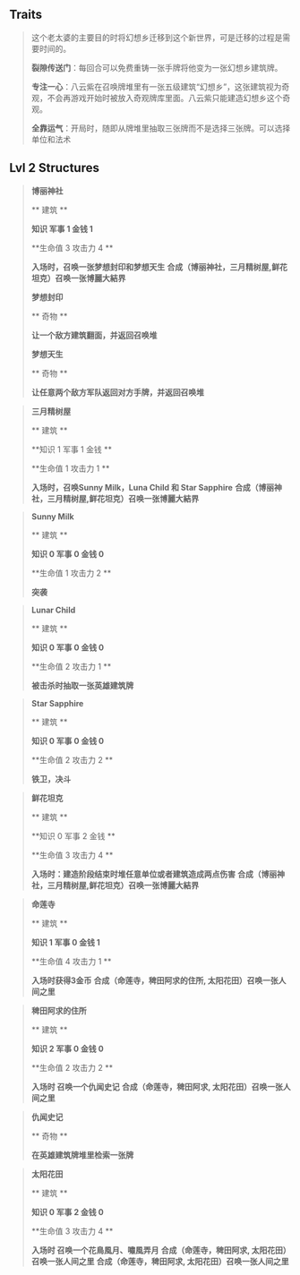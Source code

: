 ## Traits
>这个老太婆的主要目的时将幻想乡迁移到这个新世界，可是迁移的过程是需要时间的。
>
>**裂隙传送门**：每回合可以免费重铸一张手牌将他变为一张幻想乡建筑牌。
>
>**专注一心**：八云紫在召唤牌堆里有一张五级建筑“幻想乡”，这张建筑视为奇观，不会再游戏开始时被放入奇观牌库里面。八云紫只能建造幻想乡这个奇观。
>
>**全靠运气**：开局时，随即从牌堆里抽取三张牌而不是选择三张牌。可以选择单位和法术
>



## Lvl 2 Structures
>
> **博丽神社**
>
>** 建筑 **
>
> **知识  军事 1 金钱 1** 
>
> **生命值 3	攻击力 4 **
>
> **入场时，召唤一张梦想封印和梦想天生**
> **合成（博丽神社，三月精树屋,鲜花坦克）召唤一张博麗大結界**
>
> **梦想封印**
>
>** 奇物 **
>
> **让一个敌方建筑翻面，并返回召唤堆**
> 
> **梦想天生**
>
>** 奇物 **
>
> **让任意两个敌方军队返回对方手牌，并返回召唤堆**

>
> **三月精树屋**
>
>** 建筑 **
>
> **知识 1 军事 1 金钱 ** 
>
> **生命值 1	攻击力 1 **
>
> **入场时，召唤Sunny Milk，Luna Child 和 Star Sapphire**
> **合成（博丽神社，三月精树屋,鲜花坦克）召唤一张博麗大結界**

>
> **Sunny Milk**
>
>** 建筑 **
>
> **知识 0 军事 0 金钱 0** 
>
> **生命值 1	攻击力 2 **
>
> **突袭**

>
> **Lunar Child**
>
>** 建筑 **
>
> **知识 0 军事 0 金钱 0** 
>
> **生命值 2	攻击力 1 **
>
> **被击杀时抽取一张英雄建筑牌**

>
> **Star Sapphire**
>
>** 建筑 **
>
> **知识 0 军事 0 金钱 0** 
>
> **生命值 2	攻击力 2 **
>
> **铁卫，决斗**

>
> **鲜花坦克**
>
>** 建筑 **
>
> **知识 0 军事 2 金钱 ** 
>
> **生命值 3	攻击力 4 **
>
> **入场时：建造阶段结束时堆任意单位或者建筑造成两点伤害**
> **合成（博丽神社，三月精树屋,鲜花坦克）召唤一张博麗大結界**

>
> **命莲寺**
>
>** 建筑 **
>
> **知识 1 军事 0 金钱 1** 
>
> **生命值 4	攻击力 1 **
>
> **入场时获得3金币**
> **合成（命莲寺，稗田阿求的住所, 太阳花田）召唤一张人间之里**

>
> **稗田阿求的住所**
>
>** 建筑 **
>
> **知识 2 军事 0 金钱 0** 
>
> **生命值 2	攻击力 2 **
>
> **入场时 召唤一个仇闻史记**
> **合成（命莲寺，稗田阿求, 太阳花田）召唤一张人间之里**

>
> **仇闻史记**
>
>** 奇物 **
>
> **在英雄建筑牌堆里检索一张牌**

>
> **太阳花田**
>
>** 建筑 **
>
> **知识 0 军事 2 金钱 0** 
>
> **生命值 3	攻击力 4 **
>
> **入场时 召唤一个花鳥風月、嘯風弄月**
> **合成（命莲寺，稗田阿求, 太阳花田）召唤一张人间之里**
> **合成（命莲寺，稗田阿求, 太阳花田）召唤一张人间之里**




